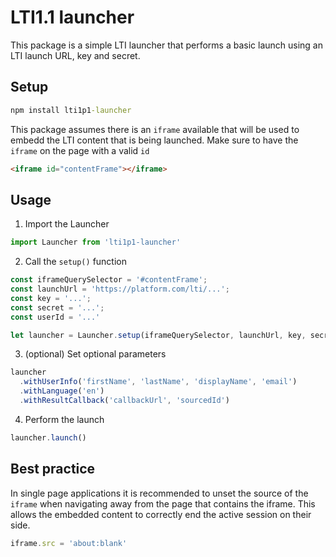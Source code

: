 # LTI1.1 launcher

This package is a simple LTI launcher that performs a basic launch using an LTI launch URL, key and secret.

## Setup

```cmd
npm install lti1p1-launcher
```

This package assumes there is an ```iframe``` available that will be used to embedd the LTI content that is being launched.
Make sure to have the ```iframe``` on the page with a valid ```id```

```html
<iframe id="contentFrame"></iframe>
```

## Usage

1. Import the Launcher

```js
import Launcher from 'lti1p1-launcher'
```

2. Call the ```setup()``` function 

```js
const iframeQuerySelector = '#contentFrame';
const launchUrl = 'https://platform.com/lti/...';
const key = '...';
const secret = '...';
const userId = '...'

let launcher = Launcher.setup(iframeQuerySelector, launchUrl, key, secret, userId);
```

3. (optional) Set optional parameters

```js
launcher
  .withUserInfo('firstName', 'lastName', 'displayName', 'email')
  .withLanguage('en')
  .withResultCallback('callbackUrl', 'sourcedId')
```

4. Perform the launch

```js
launcher.launch()
```

## Best practice

In single page applications it is recommended to unset the source of the ```iframe``` when navigating away from the page that contains the iframe.
This allows the embedded content to correctly end the active session on their side.

```js
iframe.src = 'about:blank'
```
